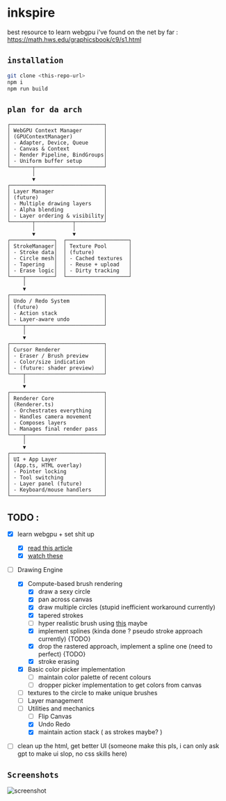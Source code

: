 # inkspire

best resource to learn webgpu i've found on the net by far : https://math.hws.edu/graphicsbook/c9/s1.html 

## `installation`
```sh
git clone <this-repo-url>
npm i
npm run build
```
## `plan for da arch`
```
┌──────────────────────────────┐
│ WebGPU Context Manager       │
│ (GPUContextManager)          │
│ - Adapter, Device, Queue     │
│ - Canvas & Context           │
│ - Render Pipeline, BindGroups│
│ - Uniform buffer setup       │
└───────┬──────────────────────┘
        │
        ▼
┌──────────────────────────────┐
│ Layer Manager                │
│ (future)                     │
│ - Multiple drawing layers    │
│ - Alpha blending             │
│ - Layer ordering & visibility│
└───────┬────────────┬─────────┘
        │            │
        ▼            ▼
┌──────────────┐  ┌────────────────────┐
│ StrokeManager│  │ Texture Pool       │
│ - Stroke data│  │ (future)           │
│ - Circle mesh│  │ - Cached textures  │
│ - Tapering   │  │ - Reuse + upload   │
│ - Erase logic│  │ - Dirty tracking   │
└────┬─────────┘  └────────────────────┘
     │
     ▼
┌──────────────────────────────┐
│ Undo / Redo System           │
│ (future)                     │
│ - Action stack               │
│ - Layer-aware undo           │
└────┬─────────────────────────┘
     │
     ▼
┌──────────────────────────────┐
│ Cursor Renderer              │
│ - Eraser / Brush preview     │
│ - Color/size indication      │
│ - (future: shader preview)   │
└────┬─────────────────────────┘
     │
     ▼
┌──────────────────────────────┐
│ Renderer Core                │
│ (Renderer.ts)                │
│ - Orchestrates everything    │
│ - Handles camera movement    │
│ - Composes layers            │
│ - Manages final render pass  │
└────┬─────────────────────────┘
     │
     ▼
┌──────────────────────────────┐
│ UI + App Layer               │
│ (App.ts, HTML overlay)       │
│ - Pointer locking            │
│ - Tool switching             │
│ - Layer panel (future)       │
│ - Keyboard/mouse handlers    │
└──────────────────────────────┘

```

## TODO :
- [x] learn webgpu + set shit up
    - [x] [read this article](https://surma.dev/things/webgpu/)
    - [x] [watch these](https://www.youtube.com/watch?v=P2aWwaQv91o&list=PLn3eTxaOtL2Ns3wkxdyS3CiqkJuwQdZzn&index=12)

- [ ] Drawing Engine
    - [x] Compute-based brush rendering
         - [x] draw a sexy circle
         - [x] pan across canvas
         - [x] draw multiple circles (stupid inefficient workaround currently)
         - [x] tapered strokes
         - [ ] hyper realistic brush using [this](https://www.diva-portal.org/smash/get/diva2:970839/FULLTEXT01.pdf) maybe
         - [x] implement splines (kinda done ? pseudo stroke approach currently) {TODO}
         - [x] drop the rastered approach, implement a spline one (need to perfect) {TODO}
         - [x] stroke erasing
    - [x] Basic color picker implementation
         - [ ] maintain color palette of recent colours
         - [ ] dropper picker implementation to get colors from canvas
    - [ ] textures to the circle to make unique brushes
    - [ ] Layer management
    - [ ] Utilities and mechanics
         - [ ] Flip Canvas
         - [x] Undo Redo
         - [x] maintain action stack ( as strokes maybe? )
          
- [ ] clean up the html, get better UI (someone make this pls, i can only ask gpt to make ui slop, no css skills here)


## `Screenshots` 
![screenshot](https://github.com/user-attachments/assets/68a12b0b-ec3f-4d60-97a9-00e2245cbb6a)
